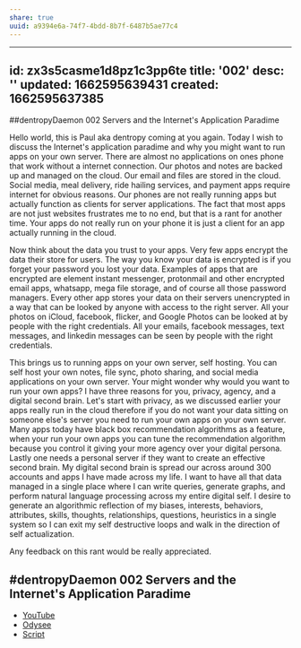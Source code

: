 ```yaml
---
share: true
uuid: a9394e6a-74f7-4bdd-8b7f-6487b5ae77c4
---
```


---
id: zx3s5casme1d8pz1c3pp6te
title: '002'
desc: ''
updated: 1662595639431
created: 1662595637385
---


##dentropyDaemon 002 Servers and the Internet's Application Paradime

Hello world, this is Paul aka dentropy coming at you again. Today I wish to discuss the Internet's application paradime and why you might want to run apps on your own server. There are almost no applications on ones phone that work without a internet connection. Our photos and notes are backed up and managed on the cloud. Our email and files are stored in the cloud. Social media, meal delivery, ride hailing services, and payment apps require internet for obvious reasons. Our phones are not really running apps but actually function as clients for server applications. The fact that most apps are not just websites frustrates me to no end, but that is a rant for another time. Your apps do not really run on your phone it is just a client for an app actually running in the cloud.

Now think about the data you trust to your apps. Very few apps encrypt the data their store for users. The way you know your data is encrypted is if you forget your password you lost your data. Examples of apps that are encrypted are element instant messenger, protonmail and other encrypted email apps, whatsapp, mega file storage, and of course all those password managers. Every other app stores your data on their servers unencrypted in a way that can be looked by anyone with access to the right server. All your photos on iCloud, facebook, flicker, and Google Photos can be looked at by people with the right credentials. All your emails, facebook messages, text messages, and linkedin messages can be seen by people with the right credentials. 

This brings us to running apps on your own server, self hosting. You can self host your own notes, file sync, photo sharing, and social media applications on your own server. Your might wonder why would you want to run your own apps? I have three reasons for you, privacy, agency, and a digital second brain. Let's start with privacy, as we discussed earlier your apps really run in the cloud therefore if you do not want your data sitting on someone else's server you need to run your own apps on your own server. Many apps today have black box recommendation algorithms as a feature, when your run your own apps you can tune the recommendation algorithm because you control it giving your more agency over your digital persona. Lastly one needs a personal server if they want to create an effective second brain. My digital second brain is spread our across around 300 accounts and apps I have made across my life. I want to have all that data managed in a single place where I can write queries, generate graphs, and perform natural language processing across my entire digital self. I desire to generate an algorithmic reflection of my biases, interests, behaviors, attributes, skills, thoughts, relationships, questions, heuristics in a single system so I can exit my self destructive loops and walk in the direction of self actualization.

Any feedback on this rant would be really appreciated.

## #dentropyDaemon 002 Servers and the Internet's Application Paradime

* [YouTube](https://www.youtube.com/watch?v=wkGeJJxV3a8)
* [Odysee](https://odysee.com/@dentropicPortal:1/dentropyDaemon002:8)
* [Script](/undefined)
